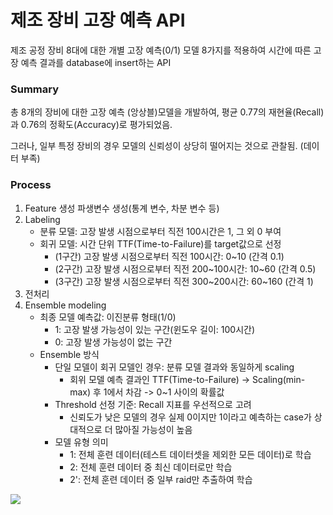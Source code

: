 # 제조 장비 고장 예측 API 


제조 공정 장비 8대에 대한 개별 고장 예측(0/1) 모델 8가지를 적용하여 시간에 따른 고장 예측 결과를 database에 insert하는 API 

### Summary 
총 8개의 장비에 대한 고장 예측 (앙상블)모델을 개발하여, 평균 0.77의 재현율(Recall)과 0.76의 정확도(Accuracy)로 평가되었음.

그러나, 일부 특정 장비의 경우 모델의 신뢰성이 상당히 떨어지는 것으로 관찰됨. (데이터 부족) 

### Process 
1. Feature 생성
   파생변수 생성(통계 변수, 차분 변수 등)
2. Labeling
   - 분류 모델: 고장 발생 시점으로부터 직전 100시간은 1, 그 외 0 부여
   - 회귀 모델: 시간 단위 TTF(Time-to-Failure)를 target값으로 선정
     - (1구간) 고장 발생 시점으로부터 직전 100시간: 0~10 (간격 0.1)
     - (2구간) 고장 발생 시점으로부터 직전 200~100시간: 10~60 (간격 0.5)
     - (3구간) 고장 발생 시점으로부터 직전 300~200시간: 60~160 (간격 1)
3. 전처리
4. Ensemble modeling
   - 최종 모델 예측값: 이진분류 형태(1/0)
     - 1: 고장 발생 가능성이 있는 구간(윈도우 길이: 100시간)
     - 0: 고장 발생 가능성이 없는 구간
   - Ensemble 방식
     - 단일 모델이 회귀 모델인 경우: 분류 모델 결과와 동일하게 scaling
       - 회위 모델 예측 결과인 TTF(Time-to-Failure) -> Scaling(min-max) 후 1에서 차감 -> 0~1 사이의 확률값
     - Threshold 선정 기준: Recall 지표를 우선적으로 고려
       - 신뢰도가 낮은 모델의 경우 실제 0이지만 1이라고 예측하는 case가 상대적으로 더 많아질 가능성이 높음
     - 모델 유형 의미
       - 1: 전체 훈련 데이터(테스트 데이터셋을 제외한 모든 데이터)로 학습
       - 2: 전체 훈련 데이터 중 최신 데이터로만 학습
       - 2': 전체 훈련 데이터 중 일부 raid만 추출하여 학습
      
         
![](https://velog.velcdn.com/images/hajeongjj/post/758e9d8b-9220-473b-8562-7e434eb99229/image.png)


  
